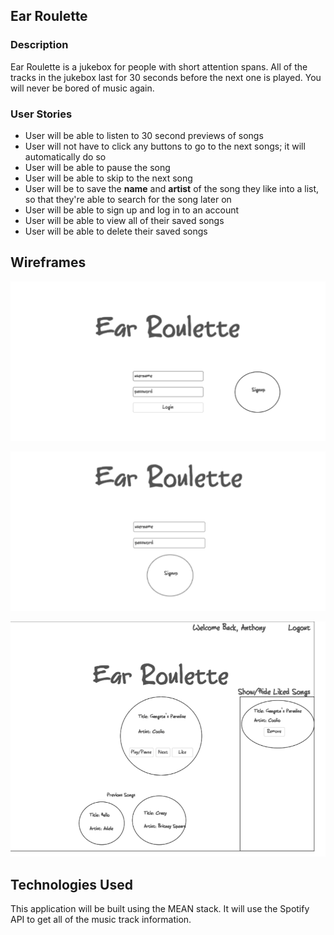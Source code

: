 ## Ear Roulette

### Description
Ear Roulette is a jukebox for people with short attention spans. All of the tracks in the jukebox last for 30 seconds before the next one is played. You will never be bored of music again.

### User Stories
  * User will be able to listen to 30 second previews of songs
  * User will not have to click any buttons to go to the next songs; it will automatically do so
  * User will be able to pause the song
  * User will be able to skip to the next song
  * User will be to save the **name** and **artist** of the song they like into a list, so that they're able to search for the song later on
  * User will be able to sign up and log in to an account
  * User will be able to view all of their saved songs
  * User will be able to delete their saved songs

## Wireframes
![User login](./public/Wireframe_Login.png)

![User signup](./public/Wireframe_Signup.png)

![User Main](./public/Wireframe_Main.png)

## Technologies Used
This application will be built using the MEAN stack. It will use the Spotify API to get all of the music track information.
